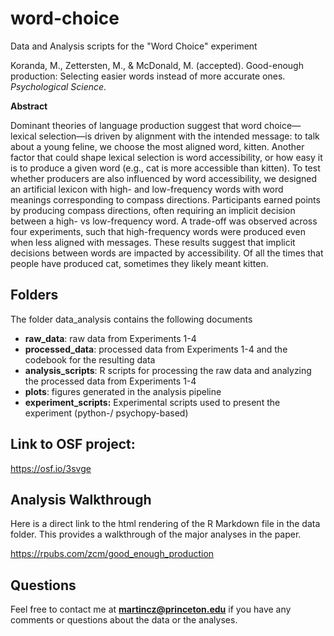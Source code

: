 # word-choice
Data and Analysis scripts for the "Word Choice" experiment 

Koranda, M., Zettersten, M., & McDonald, M. (accepted). Good-enough production: Selecting easier words instead of more accurate ones. *Psychological Science*.

**Abstract**

Dominant theories of language production suggest that word choice—lexical selection—is driven by alignment with the intended message: to talk about a young feline, we choose the most aligned word, kitten. Another factor that could shape lexical selection is word accessibility, or how easy it is to produce a given word (e.g., cat is more accessible than kitten). To test whether producers are also influenced by word accessibility, we designed an artificial lexicon with high- and low-frequency words with word meanings corresponding to compass directions. Participants  earned points by producing compass directions, often requiring an implicit decision between a high- vs low-frequency word. A trade-off was observed across four experiments, such that high-frequency words were produced even when less aligned with messages. These results suggest that implicit decisions between words are impacted by accessibility. Of all the times that people have produced cat, sometimes they likely meant kitten.

## Folders

The folder data_analysis contains the following documents

- **raw_data**: raw data from Experiments 1-4
- **processed_data**: processed data from Experiments 1-4 and the codebook for the resulting data
- **analysis_scripts**: R scripts for processing the raw data and analyzing the processed data from Experiments 1-4
- **plots**: figures generated in the analysis pipeline
- **experiment_scripts:** Experimental scripts used to present the experiment (python-/ psychopy-based)

## Link to OSF project:

https://osf.io/3svge

## Analysis Walkthrough

Here is a direct link to the html rendering of the R Markdown file in the data folder. This provides a walkthrough of the major analyses in the paper.

https://rpubs.com/zcm/good_enough_production

## Questions

Feel free to contact me at **martincz@princeton.edu** if you have any comments or questions about the data or the analyses.

